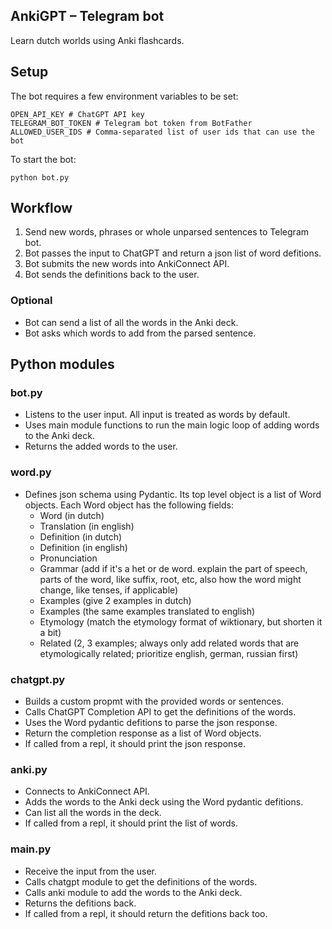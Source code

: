 ## AnkiGPT – Telegram bot

Learn dutch worlds using Anki flashcards.

## Setup

The bot requires a few environment variables to be set:

```
OPEN_API_KEY # ChatGPT API key
TELEGRAM_BOT_TOKEN # Telegram bot token from BotFather
ALLOWED_USER_IDS # Comma-separated list of user ids that can use the bot
```

To start the bot:

```
python bot.py
```

## Workflow

1. Send new words, phrases or whole unparsed sentences to Telegram bot.
2. Bot passes the input to ChatGPT and return a json list of word defitions.
3. Bot submits the new words into AnkiConnect API.
4. Bot sends the definitions back to the user.

### Optional

- Bot can send a list of all the words in the Anki deck.
- Bot asks which words to add from the parsed sentence.


## Python modules

### bot.py

- Listens to the user input. All input is treated as words by default.
- Uses main module functions to run the main logic loop of adding words to the Anki deck.
- Returns the added words to the user.

### word.py

- Defines json schema using Pydantic. Its top level object is a list of Word objects. Each Word object has the following fields:
    - Word (in dutch)
    - Translation (in english)
    - Definition (in dutch)
    - Definition (in english)
    - Pronunciation
    - Grammar (add if it's a het or de word. explain the part of speech, parts of the word, like suffix, root, etc, also how the word might change, like tenses, if applicable)
    - Examples (give 2 examples in dutch)
    - Examples (the same examples translated to english)
    - Etymology (match the etymology format of wiktionary, but shorten it a bit)
    - Related (2, 3 examples; always only add related words that are etymologically related; prioritize english, german, russian first)


### chatgpt.py

- Builds a custom propmt with the provided words or sentences.
- Calls ChatGPT Completion API to get the definitions of the words.
- Uses the Word pydantic defitions to parse the json response.
- Return the completion response as a list of Word objects.
- If called from a repl, it should print the json response.

### anki.py

- Connects to AnkiConnect API.
- Adds the words to the Anki deck using the Word pydantic defitions.
- Can list all the words in the deck.
- If called from a repl, it should print the list of words.

### main.py

- Receive the input from the user.
- Calls chatgpt module to get the definitions of the words.
- Calls anki module to add the words to the Anki deck.
- Returns the defitions back.
- If called from a repl, it should return the defitions back too.
